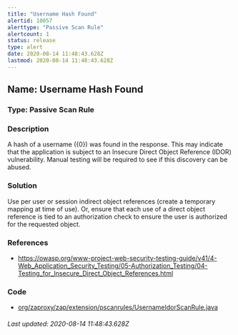 ```yaml
---
title: "Username Hash Found"
alertid: 10057
alerttype: "Passive Scan Rule"
alertcount: 1
status: release
type: alert
date: 2020-08-14 11:48:43.628Z
lastmod: 2020-08-14 11:48:43.628Z
---
```

## Name: Username Hash Found

### Type: Passive Scan Rule


### Description

A hash of a username ({0}) was found in the response. This may indicate that the application is subject to an Insecure Direct Object Reference (IDOR) vulnerability. Manual testing will be required to see if this discovery can be abused.

### Solution

Use per user or session indirect object references (create a temporary mapping at time of use). Or, ensure that each use of a direct object reference is tied to an authorization check to ensure the user is authorized for the requested object. 

### References

* https://owasp.org/www-project-web-security-testing-guide/v41/4-Web_Application_Security_Testing/05-Authorization_Testing/04-Testing_for_Insecure_Direct_Object_References.html

### Code

 * [org/zaproxy/zap/extension/pscanrules/UsernameIdorScanRule.java](https://github.com/zaproxy/zap-extensions/blob/master/addOns/pscanrules/src/main/java/org/zaproxy/zap/extension/pscanrules/UsernameIdorScanRule.java)

###### Last updated: 2020-08-14 11:48:43.628Z
